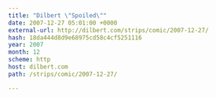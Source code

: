 ```yaml
---
title: "Dilbert \"Spoiled\""
date: 2007-12-27 05:01:00 +0000
external-url: http://dilbert.com/strips/comic/2007-12-27/
hash: 18da444d8d9e68975cd58c4cf5251116
year: 2007
month: 12
scheme: http
host: dilbert.com
path: /strips/comic/2007-12-27/

---
```



